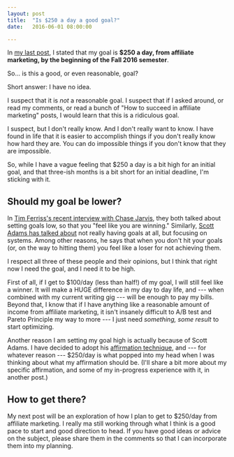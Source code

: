 ```yaml
---
layout: post
title:  "Is $250 a day a good goal?"
date:   2016-06-01 08:00:00

---
```


In [my last post](http://250aday.github.io/2016-05-31-intro-goal/), I stated that my goal is **$250 a day, from affiliate marketing, by the beginning of the Fall 2016 semester**.

So... is this a good, or even reasonable, goal?

Short answer: I have no idea.

I suspect that it is _not_ a reasonable goal. I suspect that if I asked around, or read my comments, or read a bunch of "How to succeed in affiliate marketing" posts, I would learn that this is a ridiculous goal.

I suspect, but I don't really know. And I don't really want to know. I have found in life that it is easier to accomplish things if you don't really know how hard they are. You can do impossible things if you don't know that they are impossible.

So, while I have a vague feeling that $250 a day is a bit high for an initial goal, and that three-ish months is a bit short for an initial deadline, I'm sticking with it.

## Should my goal be lower?

In [Tim Ferriss's recent interview with Chase Jarvis](http://fourhourworkweek.com/2016/05/13/how-to-optimize-creative-output-jarvis-versus-ferriss/), they both talked about setting goals low, so that you "feel like you are winning." Similarly, [Scott Adams has talked about](http://amzn.to/1RNtFU9) not really having goals at all, but focusing on systems. Among other reasons, he says that when you don't hit your goals (or, on the way to hitting them) you feel like a loser for not achieving them.

I respect all three of these people and their opinions, but I think that right now I need the goal, and I need it to be high.

First of all, if I get to $100/day (less than half!) of my goal, I will still feel like a winner. It will make a HUGE difference in my day to day life, and --- when combined with my current writing gig --- will be enough to pay my bills. Beyond that, I know that if I have anything like a reasonable amount of income from affiliate marketing, it isn't insanely difficult to A/B test and Pareto Principle my way to more --- I just need _something, some result_ to start optimizing.

Another reason I am setting my goal high is actually because of Scott Adams. I have decided to adopt his [affirmation technique](http://www.cryan.com/pdf/Affirmations.pdf), and --- for whatever reason --- $250/day is what popped into my head when I was thinking about what my affirmation should be. (I'll share a bit more about my specific affirmation, and some of my in-progress experience with it, in another post.)

## How to get there?

My next post will be an exploration of how I plan to get to $250/day from affiliate marketing. I really ma still working through what I think is a good pace to start and good direction to head. If you have good ideas or advice on the subject, please share them in the comments so that I can incorporate them into my planning.
